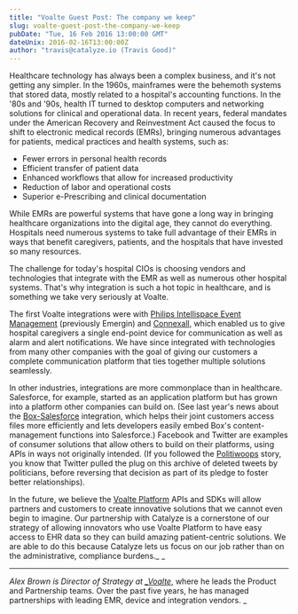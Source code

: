 ```yaml
---
title: "Voalte Guest Post: The company we keep"
slug: voalte-guest-post-the-company-we-keep
pubDate: "Tue, 16 Feb 2016 13:00:00 GMT"
dateUnix: 2016-02-16T13:00:00Z
author: "travis@catalyze.io (Travis Good)"
---
```

Healthcare technology has always been a complex business, and it's not getting any simpler. In the 1960s, mainframes were the behemoth systems that stored data, mostly related to a hospital's accounting functions. In the '80s and '90s, health IT turned to desktop computers and networking solutions for clinical and operational data. In recent years, federal mandates under the American Recovery and Reinvestment Act caused the focus to shift to electronic medical records (EMRs), bringing numerous advantages for patients, medical practices and health systems, such as:

* Fewer errors in personal health records
* Efficient transfer of patient data
* Enhanced workflows that allow for increased productivity
* Reduction of labor and operational costs
* Superior e-Prescribing and clinical documentation

While EMRs are powerful systems that have gone a long way in bringing healthcare organizations into the digital age, they cannot do everything. Hospitals need numerous systems to take full advantage of their EMRs in ways that benefit caregivers, patients, and the hospitals that have invested so many resources.

The challenge for today's hospital CIOs is choosing vendors and technologies that integrate with the EMR as well as numerous other hospital systems. That's why integration is such a hot topic in healthcare, and is something we take very seriously at Voalte.

The first Voalte integrations were with [Philips Intellispace Event Management][1] (previously Emergin) and [Connexall][2], which enabled us to give hospital caregivers a single end-point device for communication as well as alarm and alert notifications. We have since integrated with technologies from many other companies with the goal of giving our customers a complete communication platform that ties together multiple solutions seamlessly. 

In other industries, integrations are more commonplace than in healthcare. Salesforce, for example, started as an application platform but has grown into a platform other companies can build on. (See last year's news about the [Box-Salesforce][3] integration, which helps their joint customers access files more efficiently and lets developers easily embed Box's content-management functions into Salesforce.) Facebook and Twitter are examples of consumer solutions that allow others to build on their platforms, using APIs in ways not originally intended. (If you followed the [Politiwoops][4] story, you know that Twitter pulled the plug on this archive of deleted tweets by politicians, before reversing that decision as part of its pledge to foster better relationships).

In the future, we believe the [Voalte Platform][5] APIs and SDKs will allow partners and customers to create innovative solutions that we cannot even begin to imagine. Our partnership with Catalyze is a cornerstone of our strategy of allowing innovators who use Voalte Platform to have easy access to EHR data so they can build amazing patient-centric solutions. We are able to do this because Catalyze lets us focus on our job rather than on the administrative, compliance burdens._ _

----

_Alex Brown is Director of Strategy at [__Voalte_][6]_, where he leads the Product and Partnership teams. Over the past five years, he has managed partnerships with leading EMR, device and integration vendors. _


[1]: http://www.usa.philips.com/healthcare/product/HC866030/intellispace-event-management-information-system
[2]: http://www.connexall.com/
[3]: http://techcrunch.com/2015/12/16/box-salesforce-partnership-demonstrates-power-of-cloud-connectivity/
[4]: http://politwoops.sunlightfoundation.com/
[5]: http://www.voalte.com/platform/
[6]: http://www.voalte.com/
